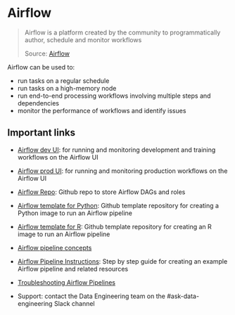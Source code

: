 # Airflow

> Airflow is a platform created by the community to programmatically author, schedule and monitor workflows
>
> Source: [Airflow](https://airflow.apache.org)

Airflow can be used to:

- run tasks on a regular schedule
- run tasks on a high-memory node
- run end-to-end processing workflows involving multiple steps and dependencies
- monitor the performance of workflows and identify issues

## Important links

- [Airflow dev UI](https://eu-west-1.console.aws.amazon.com/mwaa/home?region=eu-west-1#environments/dev/sso): for running and monitoring development and training workflows on the Airflow UI

- [Airflow prod UI](https://eu-west-1.console.aws.amazon.com/mwaa/home?region=eu-west-1#environments/prod/sso): for running and monitoring production workflows on the Airflow UI

- [Airflow Repo](https://github.com/moj-analytical-services/airflow): Github repo to store Airflow DAGs and roles

- [Airflow template for Python](https://github.com/moj-analytical-services/template-airflow-python): Github template repository for creating a Python image to run an Airflow pipeline

- [Airflow template for R](https://github.com/moj-analytical-services/template-airflow-r): Github template repository for creating an R image to run an Airflow pipeline

- [Airflow pipeline concepts](/data-engineering/airflow/concepts)

- [Airflow Pipeline Instructions](/data-engineering/airflow/instructions): Step by step guide for creating an example Airflow pipeline and related resources 

- [Troubleshooting Airflow Pipelines](/data-engineering/airflow/troubleshooting)

- Support: contact the Data Engineering team on the #ask-data-engineering Slack channel
